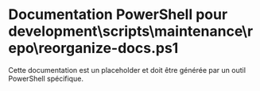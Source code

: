 # Documentation PowerShell pour development\scripts\maintenance\repo\reorganize-docs.ps1

Cette documentation est un placeholder et doit être générée par un outil PowerShell spécifique.
